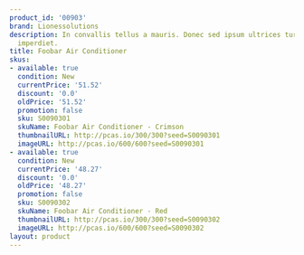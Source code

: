 ```yaml
---
product_id: '00903'
brand: Lionessolutions
description: In convallis tellus a mauris. Donec sed ipsum ultrices turpis consectetuer
  imperdiet.
title: Foobar Air Conditioner
skus:
- available: true
  condition: New
  currentPrice: '51.52'
  discount: '0.0'
  oldPrice: '51.52'
  promotion: false
  sku: S0090301
  skuName: Foobar Air Conditioner - Crimson
  thumbnailURL: http://pcas.io/300/300?seed=S0090301
  imageURL: http://pcas.io/600/600?seed=S0090301
- available: true
  condition: New
  currentPrice: '48.27'
  discount: '0.0'
  oldPrice: '48.27'
  promotion: false
  sku: S0090302
  skuName: Foobar Air Conditioner - Red
  thumbnailURL: http://pcas.io/300/300?seed=S0090302
  imageURL: http://pcas.io/600/600?seed=S0090302
layout: product
---
```

